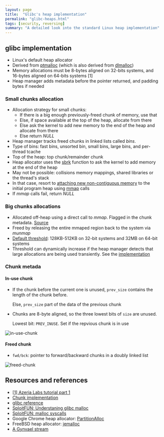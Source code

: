 ```yaml
---
layout: page
title:  "Glibc's heap implementation"
permalink: "glibc-heaps.html"
tags: [security, reversing]
summary: "A detailed look into the standard Linux heap implementation"
---
```

## glibc implementation
* Linux's default heap allocator
* Derived from [ptmalloc](http://www.malloc.de/en/) (which is also derived from
  [dlmalloc](http://g.oswego.edu/dl/html/malloc.html))
* Memory allocations must be 8-bytes aligned on 32-bits systems, and 16-bytes
  aligned on 64-bits systems [1]
* Heap manager adds metadata before the pointer returned, and padding bytes if
  needed

### Small chunks allocation
* Allocation strategy for small chunks:
    - If there is a big enough previously-freed chunk of memory, use that
    - Else, if space available at the top of the heap, allocate from there
    - Else ask the kernel to add new memory to the end of the heap and allocate
      from there
    - Else return *NULL*
* Heap manager tracks freed chunks in linked lists called *bins*.
* Type of bins: fast bins, unsorted bin, small bins, large bins, and per-thread
  tcache
* Top of the heap: top chunk/remainder chunk
* Heap allocator uses the [sbrk](https://linux.die.net/man/2/brk) function to
  ask the kernel to add memory at the end of the heap
* May not be possible: collisions memory mappings, shared libraries or the
  thread's stack
* In that case, resort to
  [attaching new non-contiguous memory](https://sourceware.org/git/gitweb.cgi?p=glibc.git;a=blob;f=malloc/malloc.c;h=6e766d11bc85b6480fa5c9f2a76559f8acf9deb5;hb=HEAD#l2320) to the
  initial program heap using
  [mmap](http://man7.org/linux/man-pages/man2/mmap.2.html) calls
* If *mmap* calls fail, return *NULL*


### Big chunks allocations
* Allocated off-heap using a direct call to *mmap*. Flagged in the chunk
  metadata. [Source](https://sourceware.org/git/gitweb.cgi?p=glibc.git;a=blob;f=malloc/malloc.c;h=6e766d11bc85b6480fa5c9f2a76559f8acf9deb5;hb=HEAD#l864)
* Freed by releasing the entire mmaped region back to the system via *munmap*
* [Default threshold](https://sourceware.org/git/gitweb.cgi?p=glibc.git;a=blob;f=malloc/malloc.c;h=6e766d11bc85b6480fa5c9f2a76559f8acf9deb5;hb=HEAD#l843): 128KB-512KB on 32-bit systems and 32MB on 64-bit systems
* Threshold can dynamically increase if the heap manager detects that large
  allocations are being used transiently. See the
  [implementation](https://sourceware.org/git/gitweb.cgi?p=glibc.git;a=blob;f=malloc/malloc.c;h=6e766d11bc85b6480fa5c9f2a76559f8acf9deb5;hb=HEAD#l948)


### Chunk metada
#### In-use chunk
* If the chunk before the current one is unused, `prev_size` contains the length
  of the chunk before.

  Else, `prev_size` part of the data of the previous chunk
* Chunks are 8-byte aligned, so the three lowest bits of `size` are unused.

  Lowest bit: `PREV_INUSE`. Set if the repvious chunk is in use

![in-use-chunk](https://sourceware.org/glibc/wiki/MallocInternals?action=AttachFile&do=get&target=MallocInternals-chunk-inuse.svg)

#### Freed chunk
* `fwd/bck`: pointer to forward/backward chunks in a doubly linked list

![freed-chunk](https://sourceware.org/glibc/wiki/MallocInternals?action=AttachFile&do=get&target=MallocInternals-chunk-free.svg)




## Resources and references
* [[1] Azeria Labs tutorial part 1](https://azeria-labs.com/heap-exploitation-part-1-understanding-the-glibc-heap-implementation/)
* [Chunk implementation](https://sourceware.org/git/gitweb.cgi?p=glibc.git;a=blob;f=malloc/malloc.c;h=6e766d11bc85b6480fa5c9f2a76559f8acf9deb5;hb=HEAD#l1033)
* [glibc reference](https://sourceware.org/glibc/wiki/MallocInternals)
* [SploitFUN: Understaning glibc malloc](https://sploitfun.wordpress.com/2015/02/10/understanding-glibc-malloc/)
* [SploitFUN: malloc syscalls](https://sploitfun.wordpress.com/2015/02/11/syscalls-used-by-malloc/)
* Google Chrome heap allocator: [PartitionAlloc](https://chromium.googlesource.com/chromium/src/+/HEAD/base/allocator/partition_allocator/PartitionAlloc.md)
* FreeBSD heap allocator: [jemalloc](https://github.com/jemalloc/jemalloc/wiki/Background)
* [A Gynvael stream](https://www.youtube.com/watch?v=OwQk9Ti4mg4)
